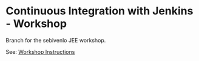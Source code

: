 # Continuous Integration with Jenkins - Workshop
Branch for the sebivenlo JEE workshop.

See: [Workshop Instructions](https://sebivenlo.github.io/jenkins/)
